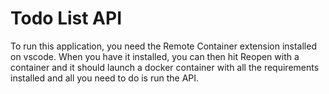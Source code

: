 # Todo List API

To run this application, you need the Remote Container extension installed on vscode. When you have it installed, you can then hit Reopen with a container and it should launch a docker container with all the requirements installed and all you need to do is run the API.

